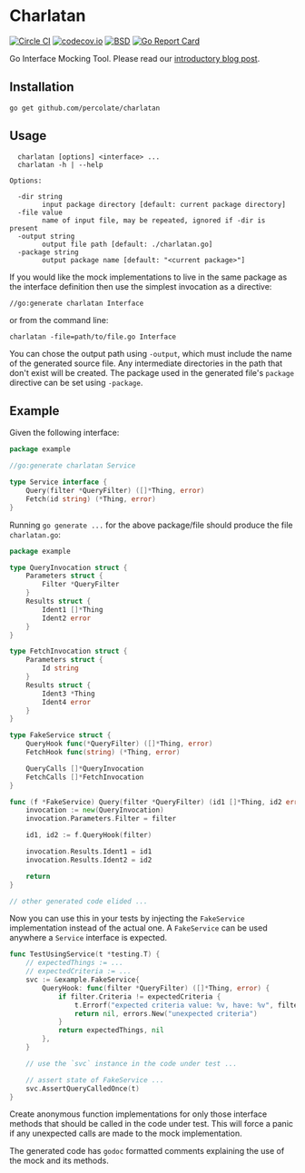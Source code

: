 # Charlatan

[![Circle CI](https://circleci.com/gh/percolate/charlatan.svg?style=svg)](https://circleci.com/gh/percolate/charlatan)
[![codecov.io](https://codecov.io/github/percolate/charlatan/coverage.svg?branch=master)](https://codecov.io/github/percolate/charlatan?branch=master)
[![BSD](https://img.shields.io/badge/license-BSD-blue.svg)](https://github.com/percolate/charlatan/blob/master/LICENSE)
[![Go Report Card](https://goreportcard.com/badge/github.com/percolate/charlatan)](https://goreportcard.com/report/github.com/percolate/charlatan)

Go Interface Mocking Tool.  Please read our [introductory blog post](https://medium.com/percolate-engineering/introducing-charlatan-df9b5d3d3107).

## Installation

    go get github.com/percolate/charlatan

## Usage

```
  charlatan [options] <interface> ...
  charlatan -h | --help

Options:

  -dir string
        input package directory [default: current package directory]
  -file value
        name of input file, may be repeated, ignored if -dir is present
  -output string
        output file path [default: ./charlatan.go]
  -package string
        output package name [default: "<current package>"]
```

If you would like the mock implementations to live in the same package
as the interface definition then use the simplest invocation as a
directive:

    //go:generate charlatan Interface

or from the command line:

    charlatan -file=path/to/file.go Interface

You can chose the output path using `-output`, which must include the
name of the generated source file.  Any intermediate directories in the
path that don't exist will be created.  The package used in the
generated file's `package` directive can be set using `-package`.

## Example

Given the following interface:

```go
package example

//go:generate charlatan Service

type Service interface {
	Query(filter *QueryFilter) ([]*Thing, error)
	Fetch(id string) (*Thing, error)
}
```

Running `go generate ...` for the above package/file should produce
the file `charlatan.go`:

```go
package example

type QueryInvocation struct {
	Parameters struct {
		Filter *QueryFilter
	}
	Results struct {
		Ident1 []*Thing
		Ident2 error
	}
}

type FetchInvocation struct {
	Parameters struct {
		Id string
	}
	Results struct {
		Ident3 *Thing
		Ident4 error
	}
}

type FakeService struct {
	QueryHook func(*QueryFilter) ([]*Thing, error)
	FetchHook func(string) (*Thing, error)

	QueryCalls []*QueryInvocation
	FetchCalls []*FetchInvocation
}

func (f *FakeService) Query(filter *QueryFilter) (id1 []*Thing, id2 error) {
	invocation := new(QueryInvocation)
	invocation.Parameters.Filter = filter

	id1, id2 := f.QueryHook(filter)

	invocation.Results.Ident1 = id1
	invocation.Results.Ident2 = id2

	return
}

// other generated code elided ...
```

Now you can use this in your tests by injecting the `FakeService`
implementation instead of the actual one.  A `FakeService` can be used
anywhere a `Service` interface is expected.

```go
func TestUsingService(t *testing.T) {
	// expectedThings := ...
	// expectedCriteria := ...
	svc := &example.FakeService{
		QueryHook: func(filter *QueryFilter) ([]*Thing, error) {
			if filter.Criteria != expectedCriteria {
				t.Errorf("expected criteria value: %v, have: %v", filter.Criteria, expectedCriteria)
				return nil, errors.New("unexpected criteria")
			}
			return expectedThings, nil
		},
	}

	// use the `svc` instance in the code under test ...

	// assert state of FakeService ...
	svc.AssertQueryCalledOnce(t)
}
```

Create anonymous function implementations for only those interface
methods that should be called in the code under test.  This will force
a panic if any unexpected calls are made to the mock implementation.

The generated code has `godoc` formatted comments explaining the use
of the mock and its methods.
